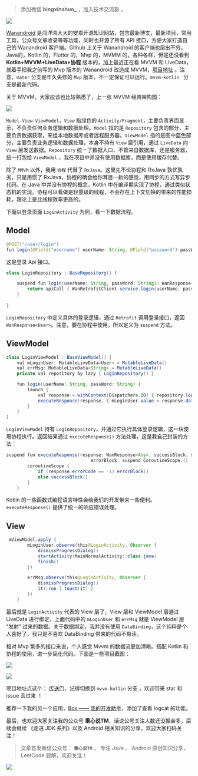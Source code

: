 > 添加微信 **bingxinshuo_** ，加入技术交流群 。

![](http://cdn.luyao.tech/wechat/green.png)

[Wanandroid](https://www.wanandroid.com/) 是鸿洋鸿大大的安卓开源知识网站，包含最新博文，最新项目，常用工具，公众号文章收录等等功能，同时也开源了所有 API 接口，方便大家打造自己的 Wanandroid 客户端。Github 上关于 Wanandroid 的客户端也层出不穷，Java的，Kotlin 的，Flutter 的，Mvp 的，MVMM 的，各种各样，但是还没看到 **Kotlin+MVVM+LiveData+协程** 版本的，加上最近正在看 MVVM 和 LiveData，就着手把我之前写的 Mvp 版本的 Wanandroid 改造成 MVVM，[项目地址](https://github.com/lulululbj/wanandroid) 。注意，`mater` 分支是年久失修的 `Mvp` 版本，不一定保证可以运行。`mvvm-kotlin
` 分支是最新代码。

关于 MVVM，大家应该也比较熟悉了，上一张 MVVM 经典架构图：

![](https://user-gold-cdn.xitu.io/2019/4/15/16a21016df9c76c5?w=960&h=720&f=webp&s=15382)

`Model-View-ViewModel`，`View` 指绿色的 `Activity/Fragment`，主要负责界面显示，不负责任何业务逻辑和数据处理。`Model` 指的是 `Repository` 包含的部分，主要负责数据获取，来组本地数据库或者远程服务器。`ViewModel` 指的是图中蓝色部分，主要负责业务逻辑和数据处理，本身不持有 `View` 层引用，通过 `LiveData` 向 `View` 层发送数据。`Repository` 统一了数据入口，不管来自数据库，还是服务器，统一打包给 `ViewModel` ，我在项目中并没有使用数据库，而是使用缓存代替。

除了 `MMVM` 以外，我用 `协程` 代替了 `RxJava`。这里先不论协程和 RxJava 孰优孰劣，只是用惯了 RxJava，协程的确会给你耳目一新的感觉，用同步的方式写异步代码。在 Java 中并没有协程的概念，Kotlin 中在编译期实现了协程，通过类似状态机的实现。协程可以看做是轻量级的线程，不会存在上下文切换的带来的性能损耗，理论上是比线程效率更高的。

下面以登录页面 `LoginActivity` 为例，看一下数据流程。

## Model

```java
@POST("/user/login")
fun login(@Field("username") userName: String, @Field("password") passWord: String): Deferred<WanResponse<User>>
```

这是登录 Api 接口。

```java
class LoginRepository : BaseRepository() {

    suspend fun login(userName: String, passWord: String): WanResponse<User> {
        return apiCall { WanRetrofitClient.service.login(userName, passWord).await() }
    }
    
}
```

`LoginRepository` 中定义具体的登录逻辑，通过 `Retrofit` 调用登录接口，返回 `WanResponse<User>`。注意，要在协程中使用，所以定义为 `suspend` 方法。

## ViewModel

```java
class LoginViewModel : BaseViewModel() {
    val mLoginUser: MutableLiveData<User> = MutableLiveData()
    val errMsg: MutableLiveData<String> = MutableLiveData()
    private val repository by lazy { LoginRepository() }

    fun login(userName: String, passWord: String) {
        launch {
            val response = withContext(Dispatchers.IO) { repository.login(userName, passWord) }
            executeResponse(response, { mLoginUser.value = response.data }, { errMsg.value = response.errorMsg })
        }
    }
}
```

`LoginViewModel` 持有 `LoginRepository`，并通过它执行具体登录逻辑，这一块使用协程执行。返回结果通过 `executeResponse()` 方法处理，这是我自己封装的方法：

```java
suspend fun executeResponse(response: WanResponse<Any>, successBlock: suspend CoroutineScope.() -> Unit,
                                errorBlock: suspend CoroutineScope.() -> Unit) {
        coroutineScope {
            if (response.errorCode == -1) errorBlock()
            else successBlock()
        }
    }
```

Kotlin 的一些函数式编程语言特性会给我们的开发带来一些便利。`executeResponse()` 提供了统一的响应错误处理。

## View

```java
 mViewModel.apply {
        mLoginUser.observe(this@LoginActivity, Observer {
            dismissProgressDialog()
            startActivity(MainNormalActivity::class.java)
            finish()
        })

        errMsg.observe(this@LoginActivity, Observer {
            dismissProgressDialog()
            it?.run { toast(it) }
        })
    }
```

最后就是 `LoginActivity` 代表的 View 层了，View 层和 ViewModel 层通过 LiveData 进行绑定，上面代码中的 `mLoginUser` 和 `errMsg` 就是 ViewModel 层 “发射” 过来的数据。关于数据绑定，我并没有使用 `DataBinding`，这个纯粹是个人喜好了，我只是不喜欢 DataBinding 带来的代码不易读。

相对 Mvp 繁多的接口来说，个人感觉 Mvvm 的数据流更加清晰。搭配 Kotlin 和协程的使用，进一步简化代码。下面是一些项目截图：


![](https://user-gold-cdn.xitu.io/2019/4/15/16a21b0a4a933a9e?w=1115&h=660&f=png&s=215236)


![](https://user-gold-cdn.xitu.io/2019/4/15/16a21b2e9540185d?w=1118&h=658&f=png&s=238495)

项目地址点这个： [传送门](https://github.com/lulululbj/wanandroid)，记得切换到 `mvvm-kotlin` 分支 ，欢迎带来 star 和 issue 丢过来 ！

推荐一下我的另一个应用，[Box —— 我的开发助手](https://juejin.im/post/5c8a52606fb9a04a05408c94)，添加了查看 logcat 的功能。

最后，也欢迎大家关注我的公众号 **秉心说TM**，话说公号关注人数还没掘金多，后续会继续 《走进 JDK 系列》以及 Android 相关知识的分享，欢迎大家扫码关注！

> 文章首发微信公众号： **`秉心说TM`** ， 专注 Java 、 Android 原创知识分享，LeetCode 题解，欢迎关注！

![](https://user-gold-cdn.xitu.io/2019/3/30/169cf046d9579e78?w=258&h=258&f=jpeg&s=27711)
